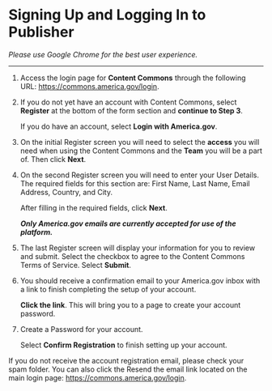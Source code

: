 # Signing Up and Logging In to Publisher
*Please use Google Chrome for the best user experience.*

<hr>

1. Access the login page for **Content Commons** through the following URL: https://commons.america.gov/login. 

2. If you do not yet have an account with Content Commons, select **Register** at the bottom of the form section and **continue to Step 3**. 

    If you do have an account, select **Login with America.gov**.

    <!--- IMAGE: Log In Window screen --->

3. On the initial Register screen you will need to select the **access** you will need when using the Content Commons and the **Team** you will be a part of. Then click **Next**.

    <!--- IMAGE: Select Role Register screen --->

4. On the second Register screen you will need to enter your User Details. The required fields for this section are: First Name, Last Name, Email Address, Country, and City. 
    
    After filling in the required fields, click **Next**.

    _**Only America.gov emails are currently accepted for use of the platform.**_

    <!--- IMAGE: User Details Register screen --->
 
5. The last Register screen will display your information for you to review and submit. Select the checkbox to agree to the Content Commons Terms of Service. Select **Submit**.

    <!--- IMAGE: Review & Submit Register screen --->
 
6. You should receive a confirmation email to your America.gov inbox with a link to finish completing the setup of your account. 

    **Click the link**. This will bring you to a page to create your account password.

    <!--- IMAGE: Confirm Registration and Password Creation screen --->
 
7. Create a Password for your account.

    <!--- Enter in password constraints for new accounts] --->

    Select **Confirm Registration** to finish setting up your account.

If you do not receive the account registration email, please check your spam folder. You can also click the Resend the email link located on the main login page: https://commons.america.gov/login.

<!---Enter in standard page links for FAQ, other documentation, and customer support email. --->
